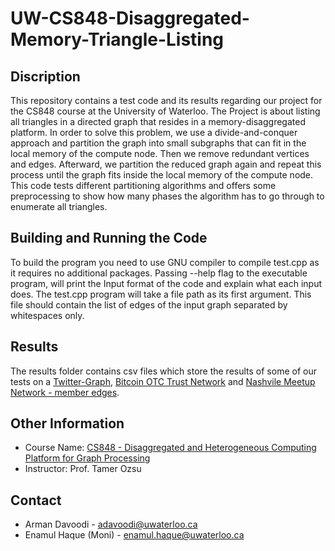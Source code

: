 # UW-CS848-Disaggregated-Memory-Triangle-Listing
## Discription
This repository contains a test code and its results regarding our project for the CS848 course at the University of Waterloo.
The Project is about listing all triangles in a directed graph that resides in a memory-disaggregated platform. In order to solve this problem, we use a divide-and-conquer approach and partition the graph into small subgraphs that can fit in the local memory of the compute node. Then we remove redundant vertices and edges. Afterward, we partition the reduced graph again and repeat this process until the graph fits inside the local memory of the compute node. This code tests different partitioning algorithms and offers some preprocessing to show how many phases the algorithm has to go through to enumerate all triangles.
## Building and Running the Code
To build the program you need to use GNU compiler to compile test.cpp as it requires no additional packages.
Passing --help flag to the executable program, will print the Input format of the code and explain what each input does.
The test.cpp program will take a file path as its first argument. This file should contain the list of edges of the input graph separated by whitespaces only.
## Results
The results folder contains csv files which store the results of some of our tests on a [Twitter-Graph](https://snap.stanford.edu/data/ego-Twitter.html), [Bitcoin OTC Trust Network](https://snap.stanford.edu/data/soc-sign-bitcoin-otc.html) and [Nashvile Meetup Network - member edges](https://www.kaggle.com/datasets/stkbailey/nashville-meetup?select=member-edges.csv).
## Other Information
* Course Name: [CS848 - Disaggregated and Heterogeneous Computing Platform for Graph Processing](https://ozsu.github.io/cs848-w2024/)
* Instructor: Prof. Tamer Ozsu
## Contact
* Arman Davoodi - adavoodi@uwaterloo.ca
* Enamul Haque (Moni) - enamul.haque@uwaterloo.ca

